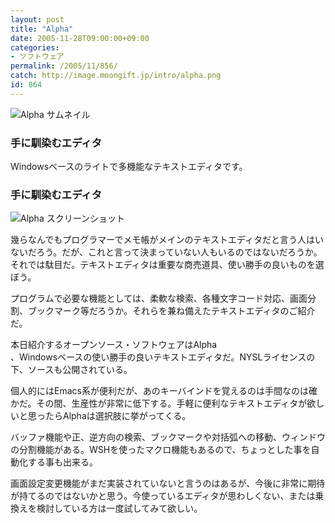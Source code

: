 ```yaml
---
layout: post
title: "Alpha"
date: 2005-11-28T09:00:00+09:00
categories:
- ソフトウェア
permalink: /2005/11/856/
catch: http://image.moongift.jp/intro/alpha.png
id: 864
---
```

 ![Alpha サムネイル](http://image.moongift.jp/intro/alpha.s.png "Alpha サムネイル")
  

### 手に馴染むエディタ
  
Windowsベースのライトで多機能なテキストエディタです。  
<!--more-->  

### 手に馴染むエディタ
  

![Alpha スクリーンショット](http://image.moongift.jp/intro/alpha.png "Alpha スクリーンショット")

  

幾らなんでもプログラマーでメモ帳がメインのテキストエディタだと言う人はいないだろう。だが、これと言って決まっていない人もいるのではないだろうか。それでは駄目だ。テキストエディタは重要な商売道具、使い勝手の良いものを選ぼう。

  

プログラムで必要な機能としては、柔軟な検索、各種文字コード対応、画面分割、ブックマーク等だろうか。それらを兼ね備えたテキストエディタのご紹介だ。

  

本日紹介するオープンソース・ソフトウェアはAlpha  
、Windowsベースの使い勝手の良いテキストエディタだ。NYSLライセンスの下、ソースも公開されている。

  

個人的にはEmacs系が便利だが、あのキーバインドを覚えるのは手間なのは確かだ。その間、生産性が非常に低下する。手軽に便利なテキストエディタが欲しいと思ったらAlphaは選択肢に挙がってくる。

  

バッファ機能や正、逆方向の検索、ブックマークや対括弧への移動、ウィンドウの分割機能がある。WSHを使ったマクロ機能もあるので、ちょっとした事を自動化する事も出来る。

  

画面設定変更機能がまだ実装されていないと言うのはあるが、今後に非常に期待が持てるのではないかと思う。今使っているエディタが思わしくない、または乗換えを検討している方は一度試してみて欲しい。

